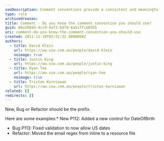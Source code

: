 ```yaml
---
seoDescription: Comment conventions provide a consistent and meaningful way to label comments in your code.
type: rule
archivedreason:
title: Comment - Do you know the comment convention you should use?
guid: 86a2984d-4cc9-4af2-bd79-6a51ffcb0355
uri: comment-do-you-know-the-comment-convention-you-should-use
created: 2011-11-18T03:52:32.0000000Z
authors:
  - title: David Klein
    url: https://ww.ssw.com.au/people/david-klein
    noimage: true
  - title: Justin King
    url: https://ww.ssw.com.au/people/justin-king
  - title: Ryan Tee
    url: https://ww.ssw.com.au/people/ryan-tee
    noimage: true
  - title: Tristan Kurniawan
    url: https://ww.ssw.com.au/people/tristan-kurniawan
related: []
redirects: []
---
```


New, Bug or Refactor should be the prefix.

Here are some examples:\* New P112: Added a new control for DateOfBirth

- Bug P113: Fixed validation to now allow US dates
- Refactor: Moved the email regex from inline to a resource file

<!--endintro-->
